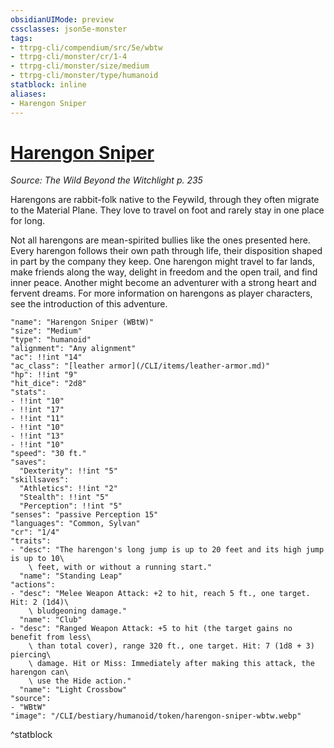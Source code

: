 ```yaml
---
obsidianUIMode: preview
cssclasses: json5e-monster
tags:
- ttrpg-cli/compendium/src/5e/wbtw
- ttrpg-cli/monster/cr/1-4
- ttrpg-cli/monster/size/medium
- ttrpg-cli/monster/type/humanoid
statblock: inline
aliases:
- Harengon Sniper
---
```

# [Harengon Sniper](CLI/bestiary/humanoid/harengon-sniper-wbtw.md)
*Source: The Wild Beyond the Witchlight p. 235*  

Harengons are rabbit-folk native to the Feywild, through they often migrate to the Material Plane. They love to travel on foot and rarely stay in one place for long.

Not all harengons are mean-spirited bullies like the ones presented here. Every harengon follows their own path through life, their disposition shaped in part by the company they keep. One harengon might travel to far lands, make friends along the way, delight in freedom and the open trail, and find inner peace. Another might become an adventurer with a strong heart and fervent dreams. For more information on harengons as player characters, see the introduction of this adventure.

```statblock
"name": "Harengon Sniper (WBtW)"
"size": "Medium"
"type": "humanoid"
"alignment": "Any alignment"
"ac": !!int "14"
"ac_class": "[leather armor](/CLI/items/leather-armor.md)"
"hp": !!int "9"
"hit_dice": "2d8"
"stats":
- !!int "10"
- !!int "17"
- !!int "11"
- !!int "10"
- !!int "13"
- !!int "10"
"speed": "30 ft."
"saves":
  "Dexterity": !!int "5"
"skillsaves":
  "Athletics": !!int "2"
  "Stealth": !!int "5"
  "Perception": !!int "5"
"senses": "passive Perception 15"
"languages": "Common, Sylvan"
"cr": "1/4"
"traits":
- "desc": "The harengon's long jump is up to 20 feet and its high jump is up to 10\
    \ feet, with or without a running start."
  "name": "Standing Leap"
"actions":
- "desc": "Melee Weapon Attack: +2 to hit, reach 5 ft., one target. Hit: 2 (1d4)\
    \ bludgeoning damage."
  "name": "Club"
- "desc": "Ranged Weapon Attack: +5 to hit (the target gains no benefit from less\
    \ than total cover), range 320 ft., one target. Hit: 7 (1d8 + 3) piercing\
    \ damage. Hit or Miss: Immediately after making this attack, the harengon can\
    \ use the Hide action."
  "name": "Light Crossbow"
"source":
- "WBtW"
"image": "/CLI/bestiary/humanoid/token/harengon-sniper-wbtw.webp"
```
^statblock